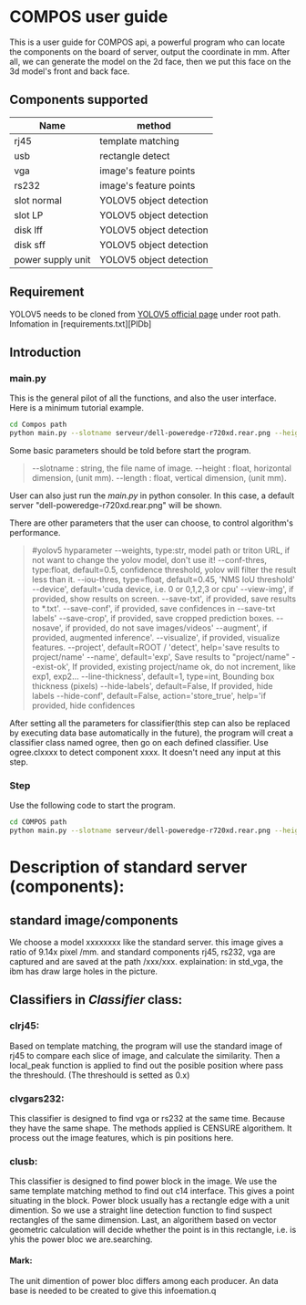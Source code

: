 # COMPOS user guide

This is a user guide for COMPOS api, a powerful program who can locate the components on the board of server, output the coordinate in mm. After all, we can generate the model on the 2d face, then we put this face on the 3d model's front and back face.
## Components supported
| Name | method |
| ------ | ------ |
| rj45 | template matching |
| usb | rectangle detect |
| vga | image's feature points |
| rs232 | image's feature points |
| slot normal | YOLOV5 object detection |
| slot LP | YOLOV5 object detection |
| disk lff | YOLOV5 object detection |
| disk sff | YOLOV5 object detection |
| power supply unit | YOLOV5 object detection |
## Requirement
YOLOV5 needs to be cloned from [YOLOV5 official page](https://github.com/ultralytics/yolov5#tutorials) under root path.
Infomation in [requirements.txt][PlDb]
## Introduction
### main.py
This is the general pilot of all the functions, and also the user interface.  
Here is a minimum tutorial example. 
```sh
cd Compos path
python main.py --slotname serveur/dell-poweredge-r720xd.rear.png --height 86.8 --length 482.4
```
Some basic parameters should be told before start the program. 
> --slotname : string, the file name of image. 
 --height : float, horizontal dimension, (unit mm).
 --length : float, vertical dimension, (unit mm).
>
User can also just run the *main.py* in python consoler. In this case, a default server "dell-poweredge-r720xd.rear.png" will be shown.

There are other parameters that the user can choose, to control algorithm's performance.  
> #yolov5 hyparameter
    --weights, type:str, model path or triton URL, if not want to change the yolov model, don't use it!
    --conf-thres, type:float, default=0.5, confidence threshold, yolov will filter the result less than it.
    --iou-thres, type=float, default=0.45, 'NMS IoU threshold'
    --device', default='cuda device, i.e. 0 or 0,1,2,3 or cpu'
    --view-img', if provided, show results on screen. 
    --save-txt', if provided, save results to *.txt'.
    --save-conf', if provided, save confidences in --save-txt labels'
    --save-crop', if provided, save cropped prediction boxes.
    --nosave', if provided, do not save images/videos'
    --augment', if provided, augmented inference'.
    --visualize', if provided, visualize features.
    --project', default=ROOT / 'detect', help='save results to project/name'
    --name', default='exp', Save results to "project/name"
    --exist-ok', If provided, existing project/name ok, do not increment, like exp1, exp2...
    --line-thickness', default=1, type=int, Bounding box thickness (pixels)
    --hide-labels', default=False, If provided, hide labels
    --hide-conf', default=False, action='store_true', help='if provided, hide confidences
>
After setting all the parameters for classifier(this step can also be replaced by executing data base automatically in the future), the program will creat a classifier class named ogree, then go on each defined classifier. Use ogree.clxxxx to detect component xxxx. It doesn't need any input at this step.

### Step
Use the following code to start the program.
```sh
cd COMPOS path
python main.py --slotname serveur/dell-poweredge-r720xd.rear.png --height 86.8 --length 482.4.
```


# Description of standard server (components): 
## standard image/components
We choose a model xxxxxxxx like the standard server. this image gives a ratio of 9.14x pixel /mm. and standard components rj45, rs232, vga are captured and are saved at the path /xxx/xxx.
explaination:
in std_vga, the ibm has draw  large holes in the picture. 


## Classifiers in *Classifier* class:
### clrj45:
Based on template matching, the program will use the standard image of rj45 to compare each slice of image, and calculate the similarity. Then a local_peak function is applied to find out the posible position where pass the threshould. (The threshould is setted as 0.x)

### clvgars232:
This classifier is designed to find vga or rs232 at the same time. Because they have the same shape. 
The methods applied is CENSURE algorithem. It process out the image features, which is pin positions here. 

### clusb: 
This classifier is designed to find power block in the image. We use the same template matching method to find out c14 interface. This gives a point situating in the block. Power block usually has a rectangle edge with a unit dimention. So we use a straight line detection function to find suspect rectangles of the same dimension. Last, an algorithem based on vector geometric calculation will decide whether the point is in this rectangle, i.e. is yhis the power bloc we are.searching.

#### Mark:
The unit dimention of power bloc differs among each producer. An data base is needed to be created to give this infoemation.q
